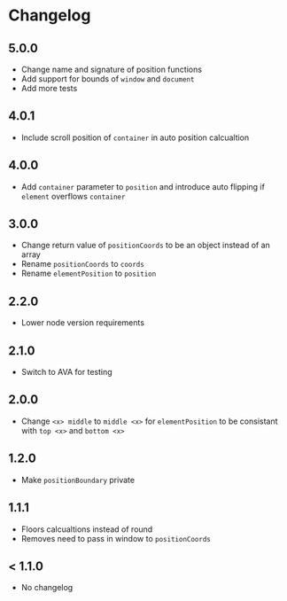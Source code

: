 # Changelog

## 5.0.0

- Change name and signature of position functions
- Add support for bounds of `window` and `document`
- Add more tests

## 4.0.1

- Include scroll position of `container` in auto position calcualtion

## 4.0.0

- Add `container` parameter to `position` and introduce auto flipping if `element` overflows `container`

## 3.0.0

- Change return value of `positionCoords` to be an object instead of an array
- Rename `positionCoords` to `coords`
- Rename `elementPosition` to `position`

## 2.2.0

- Lower node version requirements

## 2.1.0

- Switch to AVA for testing

## 2.0.0

- Change `<x> middle` to `middle <x>` for `elementPosition` to be consistant with `top <x>` and `bottom <x>`

## 1.2.0

- Make `positionBoundary` private

## 1.1.1

- Floors calcualtions instead of round
- Removes need to pass in window to `positionCoords`

## < 1.1.0

- No changelog
